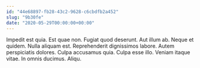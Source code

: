 ```yaml
---
id: "44e68897-fb28-43c2-9628-c6cbdfb2a452"
slug: "9b30fe"
date: "2020-05-29T00:00:00+00:00"
---
```


Impedit est quia. Est quae non. Fugiat quod deserunt. Aut illum ab. Neque et quidem. Nulla aliquam est. Reprehenderit dignissimos labore. Autem perspiciatis dolores. Culpa accusamus quia. Culpa esse illo. Veniam itaque vitae. In omnis ducimus. Aliqu.
